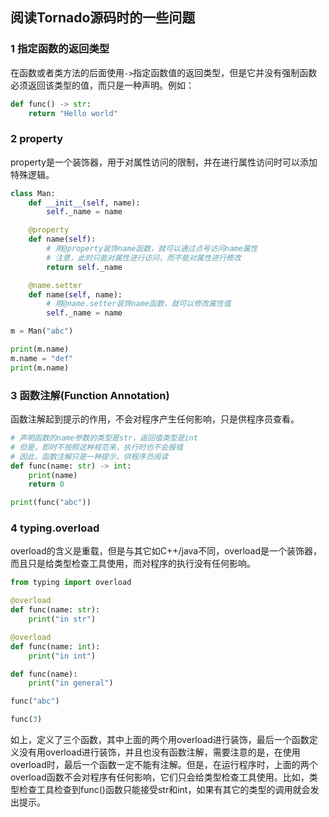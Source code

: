 ## 阅读Tornado源码时的一些问题

### 1 指定函数的返回类型

在函数或者类方法的后面使用`->`指定函数值的返回类型，但是它并没有强制函数必须返回该类型的值，而只是一种声明。例如：

``` python
def func() -> str:
    return "Hello world"
```

### 2 property

property是一个装饰器，用于对属性访问的限制，并在进行属性访问时可以添加特殊逻辑。

``` python
class Man:
    def __init__(self, name):
        self._name = name

    @property
    def name(self):
        # 用@property装饰name函数，就可以通过点号访问name属性
        # 注意，此时只能对属性进行访问，而不能对属性进行修改
        return self._name

    @name.setter
    def name(self, name):
        # 用@name.setter装饰name函数，就可以修改属性值
        self._name = name

m = Man("abc")

print(m.name)
m.name = "def"
print(m.name)
```

### 3 函数注解(Function Annotation)

函数注解起到提示的作用，不会对程序产生任何影响，只是供程序员查看。

``` python
# 声明函数的name参数的类型是str，返回值类型是int
# 但是，即时不按照这种规范来，执行时也不会报错
# 因此，函数注解只是一种提示，供程序员阅读
def func(name: str) -> int:
    print(name)
    return 0

print(func("abc"))
```

### 4 typing.overload

overload的含义是重载，但是与其它如C++/java不同，overload是一个装饰器，而且只是给类型检查工具使用，而对程序的执行没有任何影响。

``` python
from typing import overload

@overload
def func(name: str):
    print("in str")

@overload
def func(name: int):
    print("in int")

def func(name):
    print("in general")

func("abc")

func(3)
```

如上，定义了三个函数，其中上面的两个用overload进行装饰，最后一个函数定义没有用overload进行装饰，并且也没有函数注解，需要注意的是，在使用overload时，最后一个函数一定不能有注解。但是，在运行程序时，上面的两个overload函数不会对程序有任何影响，它们只会给类型检查工具使用。比如，类型检查工具检查到func()函数只能接受str和int，如果有其它的类型的调用就会发出提示。
